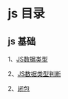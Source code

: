 # js 目录

## js 基础

1、[JS数据类型](./base/data-type.md)

2、[JS数据类型判断](./base/data-judge.md)

2、[闭包](./base/closure.md)

